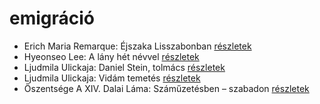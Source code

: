 # emigráció

- Erich Maria Remarque: Éjszaka Lisszabonban [részletek](_details/Erich%20Maria%20Remarque.md#id_357)
- Hyeonseo Lee: A lány hét névvel [részletek](_details/Hyeonseo%20Lee.md#id_988)
- Ljudmila Ulickaja: Daniel Stein, tolmács [részletek](_details/Ljudmila%20Ulickaja.md#id_1285)
- Ljudmila Ulickaja: Vidám temetés [részletek](_details/Ljudmila%20Ulickaja.md#id_1288)
- Őszentsége A XIV. Dalai Láma: Száműzetésben – szabadon [részletek](_details/%C5%90szents%C3%A9ge%20A%20XIV.%20Dalai%20L%C3%A1ma.md#id_610)
